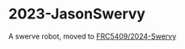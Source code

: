 # 2023-JasonSwervy

A swerve robot, moved to [FRC5409/2024-Swervy](https://github.com/FRC5409/2024-Swervy)
